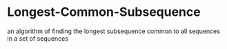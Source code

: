 # Longest-Common-Subsequence
an algorithm of finding the longest subsequence common to all sequences in a set of sequences
